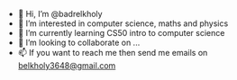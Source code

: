 - 👋 Hi, I’m @badrelkholy
- 👀 I’m interested in computer science, maths and physics
- 🌱 I’m currently learning CS50 intro to computer science
- 💞️ I’m looking to collaborate on ...
- 📫 If you want to reach me then send me emails on belkholy3648@gmail.com

<!---
badrelkholy/badrelkholy is a ✨ special ✨ repository because its `README.md` (this file) appears on your GitHub profile.
You can click the Preview link to take a look at your changes.
--->
